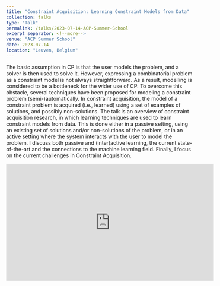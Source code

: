 ```yaml
---
title: "Constraint Acquisition: Learning Constraint Models from Data"
collection: talks
type: "Talk"
permalink: /talks/2023-07-14-ACP-Summer-School
excerpt_separator: <!--more-->
venue: "ACP Summer School"
date: 2023-07-14
location: "Leuven, Belgium"
---
```


The basic assumption in CP is that the user models the problem, and a solver is then used to solve it. However, expressing a combinatorial problem as a constraint model is not always straightforward. As a result, modelling is considered to be a bottleneck for the wider use of CP. To overcome this obstacle, several techniques have been proposed for modeling a constraint problem (semi-)automatically. In constraint acquisition, the model of a constraint problem is acquired (i.e., learned) using a set of examples of solutions, and possibly non-solutions. 
The talk is an overview of constraint acquisition research, in which learning techniques are used to learn constraint models from data. This is done either in a passive setting, using an existing set of solutions and/or non-solutions of the problem, or in an active setting where the system interacts with the user to model the problem. I discuss both passive and (inter)active learning, the current state-of-the-art and the connections to the machine learning field. Finally, I focus on the current challenges in Constraint Acquisition.

<!--more-->

<iframe width="560" height="315" src="https://www.youtube.com/embed/d6EZi8YO60k" title="YouTube video player" frameborder="0" allow="accelerometer; autoplay; clipboard-write; encrypted-media; gyroscope; picture-in-picture; web-share" allowfullscreen></iframe>
